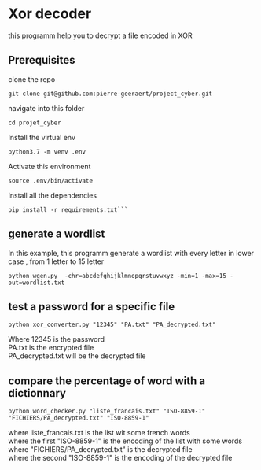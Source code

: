 # Xor decoder
this programm help you to decrypt a file encoded in XOR 

## Prerequisites
clone the repo
```
git clone git@github.com:pierre-geeraert/project_cyber.git
```
navigate into this folder
```
cd projet_cyber
```
Install the virtual env
```
python3.7 -m venv .env
```
Activate this environment
```
source .env/bin/activate
```
Install all the dependencies
```
pip install -r requirements.txt```
```
## generate a wordlist
In this example, this programm generate a wordlist with every letter in lower case , from 1 letter to 15 letter
```
python wgen.py  -chr=abcdefghijklmnopqrstuvwxyz -min=1 -max=15 -out=wordlist.txt
```

## test a password for a specific file
```
python xor_converter.py "12345" "PA.txt" "PA_decrypted.txt"
```
Where 12345 is the password <br/> 
PA.txt is the encrypted file <br/> 
PA_decrypted.txt will be the decrypted file

## compare the percentage of word with a dictionnary
```
python word_checker.py "liste_francais.txt" "ISO-8859-1" "FICHIERS/PA_decrypted.txt" "ISO-8859-1"
```
where liste_francais.txt is the list wit some french words <br/>
where the first "ISO-8859-1" is the encoding of the list with some words<br/>
where "FICHIERS/PA_decrypted.txt" is the decrypted file<br/>
where  the second "ISO-8859-1"  is the encoding of the decrypted file<br/>
 